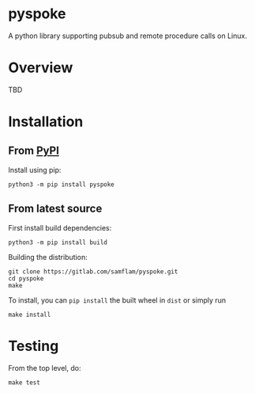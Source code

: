 # pyspoke

A python library supporting pubsub and remote procedure calls on Linux.

# Overview

TBD

# Installation

## From [PyPI](https://pypi.org/project/pyspoke/)

Install using pip:

```
python3 -m pip install pyspoke
```

## From latest source

First install build dependencies:

```
python3 -m pip install build
```

Building the distribution:

```
git clone https://gitlab.com/samflam/pyspoke.git
cd pyspoke
make
```

To install, you can `pip install` the built wheel in `dist` or simply run

```
make install
```

# Testing

From the top level, do:

```
make test
```

